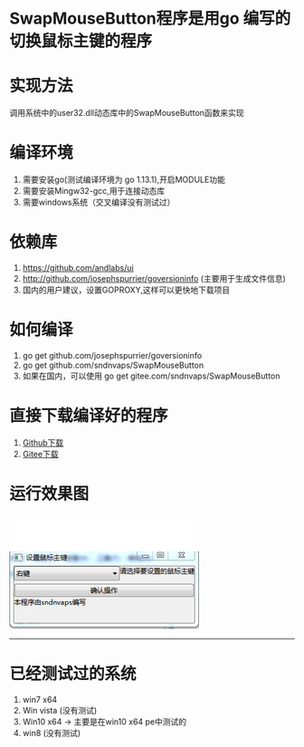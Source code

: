 # SwapMouseButton程序是用go 编写的切换鼠标主键的程序

# 实现方法
 调用系统中的user32.dll动态库中的SwapMouseButton函数来实现

# 编译环境
 1. 需要安装go(测试编译环境为 go 1.13.1),开启MODULE功能
 2. 需要安装Mingw32-gcc,用于连接动态库
 3. 需要windows系统（交叉编译没有测试过）

# 依赖库
 1. https://github.com/andlabs/ui
 2. http://github.com/josephspurrier/goversioninfo (主要用于生成文件信息)
 3. 国内的用户建议，设置GOPROXY,这样可以更快地下载项目
 
# 如何编译
 1. go get github.com/josephspurrier/goversioninfo
 2. go get github.com/sndnvaps/SwapMouseButton
 3. 如果在国内，可以使用 
     go get gitee.com/sndnvaps/SwapMouseButton

# 直接下载编译好的程序
  1. [Github下载](https://github.com/sndnvaps/SwapMouseButton/releases)
  2. [Gitee下载](https://gitee.com/sndnvaps/SwapMouseButton/releases)

# 运行效果图

![pic1](./pic/pic1.jpg)

----------------------------
# 已经测试过的系统

 1. win7 x64
 2. Win vista (没有测试)
 3. Win10 x64 -> 主要是在win10 x64 pe中测试的
 4. win8 (没有测试)
